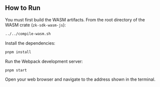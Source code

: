 ## How to Run

You must first build the WASM artifacts. From the root directory of the WASM crate (`zk-sdk-wasm-js`):

```bash
../../compile-wasm.sh
```

Install the dependencies:

```bash
pnpm install
```

Run the Webpack development server:

```bash
pnpm start
```

Open your web browser and navigate to the address shown in the terminal.
